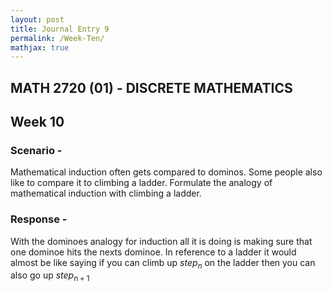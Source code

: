 ```yaml
---
layout: post
title: Journal Entry 9
permalink: /Week-Ten/
mathjax: true
---
```


## MATH 2720 (01) - DISCRETE MATHEMATICS

## Week 10

### Scenario -

Mathematical induction often gets compared to dominos. Some people also like to compare it to climbing a ladder. Formulate the analogy of mathematical induction with climbing a ladder.

### Response -

With the dominoes analogy for induction all it is doing is making sure that one dominoe hits the nexts dominoe. In reference to a ladder it would almost be like saying if you can climb up $step_n$ on the ladder then you can also go up $step_{n+1}$
